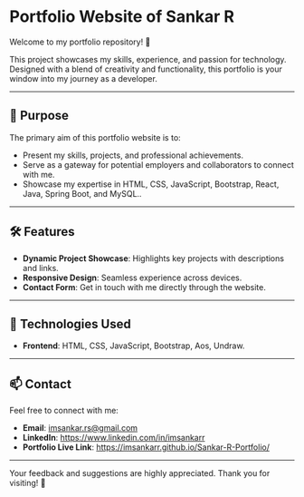 # Portfolio Website of Sankar R

Welcome to my portfolio repository! 🌟  

This project showcases my skills, experience, and passion for technology. Designed with a blend of creativity and functionality, this portfolio is your window into my journey as a developer.  

---

## 🚀 Purpose  

The primary aim of this portfolio website is to:  
- Present my skills, projects, and professional achievements.  
- Serve as a gateway for potential employers and collaborators to connect with me.  
- Showcase my expertise in HTML, CSS, JavaScript, Bootstrap, React, Java, Spring Boot, and MySQL..  

---

## 🛠️ Features  

- **Dynamic Project Showcase**: Highlights key projects with descriptions and links.  
- **Responsive Design**: Seamless experience across devices.  
- **Contact Form**: Get in touch with me directly through the website.  

---

## 🌟 Technologies Used  

- **Frontend**: HTML, CSS, JavaScript, Bootstrap, Aos, Undraw.  

---

## 📫 Contact  

Feel free to connect with me:  
- **Email**: imsankar.rs@gmail.com
- **LinkedIn**: https://www.linkedin.com/in/imsankarr  
- **Portfolio Live Link**: https://imsankarr.github.io/Sankar-R-Portfolio/  

---

Your feedback and suggestions are highly appreciated. Thank you for visiting! 🌟  

